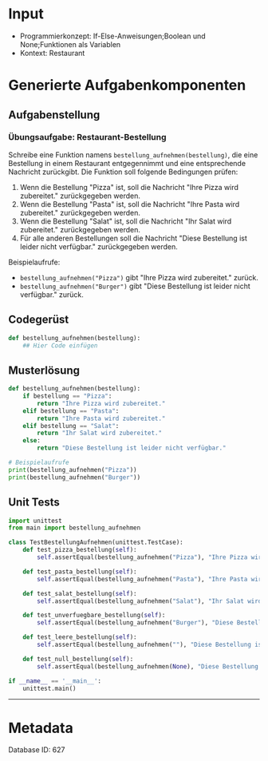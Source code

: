 # Input
- Programmierkonzept: If-Else-Anweisungen;Boolean und None;Funktionen als Variablen
- Kontext: Restaurant

# Generierte Aufgabenkomponenten
## Aufgabenstellung
### Übungsaufgabe: Restaurant-Bestellung

Schreibe eine Funktion namens `bestellung_aufnehmen(bestellung)`, die eine Bestellung in einem Restaurant entgegennimmt und eine entsprechende Nachricht zurückgibt. Die Funktion soll folgende Bedingungen prüfen:

1. Wenn die Bestellung "Pizza" ist, soll die Nachricht "Ihre Pizza wird zubereitet." zurückgegeben werden.
2. Wenn die Bestellung "Pasta" ist, soll die Nachricht "Ihre Pasta wird zubereitet." zurückgegeben werden.
3. Wenn die Bestellung "Salat" ist, soll die Nachricht "Ihr Salat wird zubereitet." zurückgegeben werden.
4. Für alle anderen Bestellungen soll die Nachricht "Diese Bestellung ist leider nicht verfügbar." zurückgegeben werden.

Beispielaufrufe:
- `bestellung_aufnehmen("Pizza")` gibt "Ihre Pizza wird zubereitet." zurück.
- `bestellung_aufnehmen("Burger")` gibt "Diese Bestellung ist leider nicht verfügbar." zurück.

## Codegerüst
```python
def bestellung_aufnehmen(bestellung):
    ## Hier Code einfügen
```

## Musterlösung
```python
def bestellung_aufnehmen(bestellung):
    if bestellung == "Pizza":
        return "Ihre Pizza wird zubereitet."
    elif bestellung == "Pasta":
        return "Ihre Pasta wird zubereitet."
    elif bestellung == "Salat":
        return "Ihr Salat wird zubereitet."
    else:
        return "Diese Bestellung ist leider nicht verfügbar."

# Beispielaufrufe
print(bestellung_aufnehmen("Pizza"))
print(bestellung_aufnehmen("Burger"))
```

## Unit Tests
```python
import unittest
from main import bestellung_aufnehmen

class TestBestellungAufnehmen(unittest.TestCase):
    def test_pizza_bestellung(self):
        self.assertEqual(bestellung_aufnehmen("Pizza"), "Ihre Pizza wird zubereitet.")

    def test_pasta_bestellung(self):
        self.assertEqual(bestellung_aufnehmen("Pasta"), "Ihre Pasta wird zubereitet.")

    def test_salat_bestellung(self):
        self.assertEqual(bestellung_aufnehmen("Salat"), "Ihr Salat wird zubereitet.")

    def test_unverfuegbare_bestellung(self):
        self.assertEqual(bestellung_aufnehmen("Burger"), "Diese Bestellung ist leider nicht verfügbar.")

    def test_leere_bestellung(self):
        self.assertEqual(bestellung_aufnehmen(""), "Diese Bestellung ist leider nicht verfügbar.")

    def test_null_bestellung(self):
        self.assertEqual(bestellung_aufnehmen(None), "Diese Bestellung ist leider nicht verfügbar.")

if __name__ == '__main__':
    unittest.main()
```
___
# Metadata
Database ID: 627
